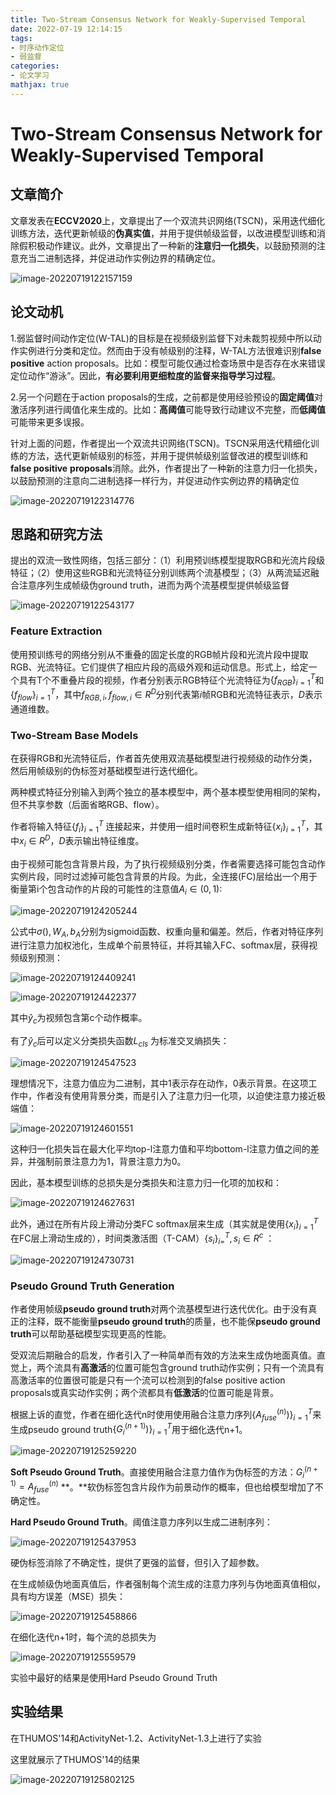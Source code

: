 ```yaml
---
title: Two-Stream Consensus Network for Weakly-Supervised Temporal
date: 2022-07-19 12:14:15
tags:
- 时序动作定位
- 弱监督
categories:
- 论文学习
mathjax: true
---
```


# Two-Stream Consensus Network for Weakly-Supervised Temporal

## 文章简介

文章发表在**ECCV2020**上，文章提出了一个双流共识网络(TSCN)，采用迭代细化训练方法，迭代更新帧级的**伪真实值**，并用于提供帧级监督，以改进模型训练和消除假积极动作建议。此外，文章提出了一种新的**注意归一化损失**，以鼓励预测的注意充当二进制选择，并促进动作实例边界的精确定位。

![image-20220719122157159](https://cdn.jsdelivr.net/gh/bugcat9/blog-image-bed@main/paper/image-20220719122157159.png)

<!--more-->

## 论文动机

1.弱监督时间动作定位(W-TAL)的目标是在视频级别监督下对未裁剪视频中所以动作实例进行分类和定位。然而由于没有帧级别的注释，W-TAL方法很难识别**false positive** action proposals。比如：模型可能仅通过检查场景中是否存在水来错误定位动作“游泳”。因此，**有必要利用更细粒度的监督来指导学习过程**。

2.另一个问题在于action proposals的生成，之前都是使用经验预设的**固定阈值**对激活序列进行阈值化来生成的。比如：**高阈值**可能导致行动建议不完整，而**低阈值**可能带来更多误报。

针对上面的问题，作者提出一个双流共识网络(TSCN)。TSCN采用迭代精细化训练的方法，迭代更新帧级别的标签，并用于提供帧级别监督改进的模型训练和**false positive** **proposals**消除。此外，作者提出了一种新的注意力归一化损失，以鼓励预测的注意向二进制选择一样行为，并促进动作实例边界的精确定位

![image-20220719122314776](https://cdn.jsdelivr.net/gh/bugcat9/blog-image-bed@main/paper/image-20220719122314776.png)

## 思路和研究方法

提出的双流一致性网络，包括三部分：（1）利用预训练模型提取RGB和光流片段级特征；（2）使用这些RGB和光流特征分别训练两个流基模型；（3）从两流延迟融合注意序列生成帧级伪ground truth，进而为两个流基模型提供帧级监督 

![image-20220719122543177](https://cdn.jsdelivr.net/gh/bugcat9/blog-image-bed@main/paper/image-20220719122543177.png)

### Feature Extraction

使用预训练号的网络分别从不重叠的固定长度的RGB帧片段和光流片段中提取RGB、光流特征。它们提供了相应片段的高级外观和运动信息。形式上，给定一个具有T个不重叠片段的视频，作者分别表示RGB特征个光流特征为$\{f_{RGB}\}_{i=1}^T$和$\{f_{flow} \}_{i=1}^T$，其中$f_{RGB,i},f_{flow,i}\in R^D$分别代表第$i$帧RGB和光流特征表示，$D$表示通道维数。

### Two-Stream Base Models

在获得RGB和光流特征后，作者首先使用双流基础模型进行视频级的动作分类，然后用帧级别的伪标签对基础模型进行迭代细化。

两种模式特征分别输入到两个独立的基本模型中，两个基本模型使用相同的架构，但不共享参数（后面省略RGB、flow）。

作者将输入特征$\{f_i\}_{i=1}^T$ 连接起来，并使用一组时间卷积生成新特征$\{x_i \}_{i=1}^T$，其中$x_i\in R^D$，$D$表示输出特征维度。

由于视频可能包含背景片段，为了执行视频级别分类，作者需要选择可能包含动作实例片段，同时过滤掉可能包含背景的片段。为此，全连接(FC)层给出一个用于衡量第i个包含动作的片段的可能性的注意值$A_i \in (0,1):$

![image-20220719124205244](https://cdn.jsdelivr.net/gh/bugcat9/blog-image-bed@main/paper/image-20220719124205244.png)

公式中$\sigma(),W_A,b_A$分别为sigmoid函数、权重向量和偏差。然后，作者对特征序列进行注意力加权池化，生成单个前景特征，并将其输入FC、softmax层，获得视频级别预测：

![image-20220719124409241](https://cdn.jsdelivr.net/gh/bugcat9/blog-image-bed@main/paper/image-20220719124409241.png)

![image-20220719124422377](https://cdn.jsdelivr.net/gh/bugcat9/blog-image-bed@main/paper/image-20220719124422377.png)

其中$\hat{y}_c$为视频包含第c个动作概率。

有了$\hat{y}_c$后可以定义分类损失函数$L_{cls}$ 为标准交叉熵损失：

![image-20220719124547523](https://cdn.jsdelivr.net/gh/bugcat9/blog-image-bed@main/paper/image-20220719124547523.png)

理想情况下，注意力值应为二进制，其中1表示存在动作，0表示背景。在这项工作中，作者没有使用背景分类，而是引入了注意力归一化项，以迫使注意力接近极端值： 

![image-20220719124601551](https://cdn.jsdelivr.net/gh/bugcat9/blog-image-bed@main/paper/image-20220719124601551.png)

这种归一化损失旨在最大化平均top-l注意力值和平均bottom-l注意力值之间的差异，并强制前景注意力为1，背景注意力为0。

因此，基本模型训练的总损失是分类损失和注意力归一化项的加权和： 

![image-20220719124627631](https://cdn.jsdelivr.net/gh/bugcat9/blog-image-bed@main/paper/image-20220719124627631.png)

此外，通过在所有片段上滑动分类FC softmax层来生成（其实就是使用$\{x_i \}_{i=1}^T$在FC层上滑动生成的），时间类激活图（T-CAM）$\{s_i \}_{i=}^T,s_i\in R^c$ ：

![image-20220719124730731](https://cdn.jsdelivr.net/gh/bugcat9/blog-image-bed@main/paper/image-20220719124730731.png)

### Pseudo Ground Truth Generation

作者使用帧级**pseudo ground truth**对两个流基模型进行迭代优化。由于没有真正的注释，既不能衡量**pseudo ground truth**的质量，也不能保**pseudo ground truth**可以帮助基础模型实现更高的性能。

受双流后期融合的启发，作者引入了一种简单而有效的方法来生成伪地面真值。直觉上，两个流具有**高激活**的位置可能包含ground truth动作实例；只有一个流具有高激活率的位置很可能是只有一个流可以检测到的false positive action proposals或真实动作实例；两个流都具有**低激活**的位置可能是背景。

根据上诉的直觉，作者在细化迭代n时使用使用融合注意力序列$\{A_{fuse}^{(n)} )\}_{i=1}^T$来生成pseudo ground truth$\{G_i^{(n+1)} )\}_{i=1}^T$用于细化迭代n+1。

![image-20220719125259220](https://cdn.jsdelivr.net/gh/bugcat9/blog-image-bed@main/paper/image-20220719125259220.png)

**Soft Pseudo Ground Truth**。直接使用融合注意力值作为伪标签的方法：$G_i^{(n+1)}=A_{fuse}^{(n)}$ **。**软伪标签包含片段作为前景动作的概率，但也给模型增加了不确定性。

**Hard Pseudo Ground Truth**。阈值注意力序列以生成二进制序列：

![image-20220719125437953](https://cdn.jsdelivr.net/gh/bugcat9/blog-image-bed@main/paper/image-20220719125437953.png)

硬伪标签消除了不确定性，提供了更强的监督，但引入了超参数。

在生成帧级伪地面真值后，作者强制每个流生成的注意力序列与伪地面真值相似，具有均方误差（MSE）损失：

![image-20220719125458866](https://cdn.jsdelivr.net/gh/bugcat9/blog-image-bed@main/paper/image-20220719125458866.png)

在细化迭代n+1时，每个流的总损失为

![image-20220719125559579](https://cdn.jsdelivr.net/gh/bugcat9/blog-image-bed@main/paper/image-20220719125559579.png)

实验中最好的结果是使用Hard Pseudo Ground Truth

## 实验结果

在THUMOS'14和ActivityNet-1.2、ActivityNet-1.3上进行了实验

这里就展示了THUMOS'14的结果

![image-20220719125802125](https://cdn.jsdelivr.net/gh/bugcat9/blog-image-bed@main/paper/image-20220719125802125.png)

